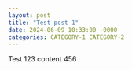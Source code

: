 ```yaml
---
layout: post
title: "Test post 1"
date: 2024-06-09 10:33:00 -0000
categories: CATEGORY-1 CATEGORY-2
---
```


Test 123 content 456